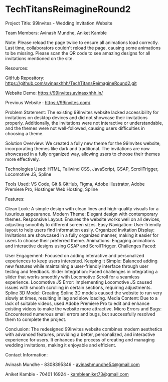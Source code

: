 ﻿# TechTitansReimagineRound2
Project Title: 99Invites - Wedding Invitation Website

Team Members:
Avinash Mundhe, Aniket Kamble


Note:
Please reload the page twice to ensure all animations load correctly. Last time, collaborators couldn't reload the page, causing some animations to be missing.
Please scan the QR code to see amazing designs for all invitations mentioned on the site.


Resources: 

GitHub Repository: https://github.com/avinasxhhh/TechTitansReimagineRound2.git 

Website Demo: https://99invites.avinasxhhh.in/ 

Previous Website : https://99invites.com/

Problem Statement:
The existing 99Invites website lacked accessibility for invitations on desktop devices and did not showcase their invitations properly. Additionally, the invitations were not interactive or understandable, and the themes were not well-followed, causing users difficulties in choosing a theme.

Solution Overview:
We created a fully new theme for the 99Invites website, incorporating themes like dark and traditional. The invitations are now showcased in a fully organized way, allowing users to choose their themes more effectively.

Technologies Used:
HTML, Tailwind CSS, JavaScript, GSAP, ScrollTrigger, Locomotive JS, Spline

Tools Used:
VS Code, Git & GitHub, Figma, Adobe Illustrator, Adobe Premiere Pro, Hostinger Web Hosting, Spline

Features:

Clean Look: A simple design with clean lines and high-quality visuals for a luxurious appearance.
Modern Theme: Elegant design with contemporary themes.
Responsive Layout: Ensures the website works well on all devices, adjusting smoothly to different screen sizes.
Easy Navigation: User-friendly layout to help users find information easily.
Organized Invitation Display: Invitations are showcased in a fully organized manner, making it easier for users to choose their preferred theme.
Animations: Engaging animations and interactive designs using GSAP and ScrollTrigger.
Challenges Faced:

User Engagement: Focused on adding interactive and personalized experiences to keep users interested.
Keeping it Simple: Balanced adding new features while maintaining a user-friendly interface through user testing and feedback.
Slider Integration: Faced challenges in integrating a slider that works smoothly with Locomotive Scroll for a seamless experience.
Locomotive JS Error: Implementing Locomotive JS caused issues with smooth scrolling in certain sections, requiring adjustments.
Spline 3D Model: Creating Spline 3D models caused the website to run very slowly at times, resulting in lag and slow loading.
Media Content: Due to a lack of suitable videos, used Adobe Premiere Pro to edit and enhance existing videos to make the website more attractive.
Micro Errors and Bugs: Encountered numerous small errors and bugs, but successfully resolved them to complete the project.

Conclusion:
The redesigned 99Invites website combines modern aesthetics with advanced features, providing a better, personalized, and interactive experience for users. It enhances the process of creating and managing wedding invitations, making it enjoyable and efficient.


Contact Information:

Avinash Mundhe - 8308395346 - avinashmundhe54@gmail.com

Aniket Kamble - 70401 16924 - kambleaniket73@gmail.com
